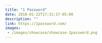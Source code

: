 ```yaml
---
title: "1 Password"
date: 2018-01-22T17:31:17-05:00
description: ""
link: https://1password.com/
images:
 - /images/showcase/showcase-1password.png
---
```

